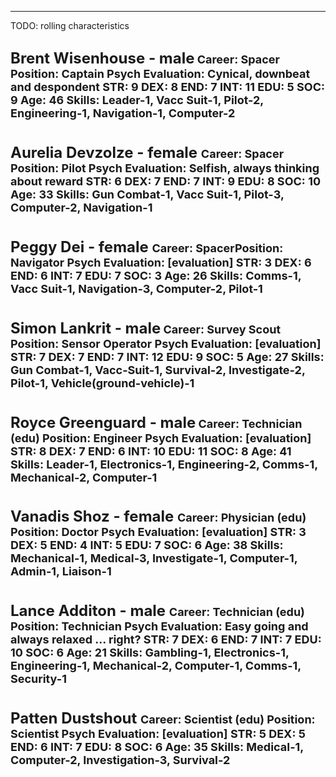 ___

TODO: rolling characteristics

<font size="5">Brent Wisenhouse - male<font size="4">
 **Career**: <span class="green">Spacer </span>**Position**: <span class="green">Captain   </span>**Psych Evaluation**: <span class="green"> Cynical, downbeat and despondent</span>
**STR**: <span class="orange">9</span> **DEX**: <span class="orange">**8**</span>   **END**: <span class="orange">**7**</span> <span class="yellow">**INT**</span>: <span class="orange">**11**</span>   **EDU**: <span class="orange">**5**</span>   **SOC**: <span class="orange">**9**</span> Age: <span class="orange">**46**</span>
**Skills**: <span class="green">Leader-1, Vacc Suit-1, Pilot-2, Engineering-1, Navigation-1, Computer-2</span>
---
<font size="5"> Aurelia Devzolze - female <font size="4">
 **Career**: <span class="green">Spacer </span>**Position**: <span class="green">Pilot   </span>**Psych Evaluation**: <span class="green">Selfish, always thinking about reward </span>
**STR**: <span class="orange">**6**</span> **DEX**: <span class="orange">**7**</span>   **END**: <span class="orange">**7**</span> <span class="yellow">**INT**</span>: <span class="orange">**9**</span>   **EDU**: <span class="orange">**8**</span>   **SOC**: <span class="orange">**10**</span> Age: <span class="orange">33</span>
**Skills**: <span class="green">Gun Combat-1, Vacc Suit-1, Pilot-3, Computer-2, Navigation-1</span>
---
<font size="5"> Peggy Dei - female <font size="4">
 **Career**: <span class="green">Spacer</span>**Position**: <span class="green">Navigator   </span>**Psych Evaluation**: <span class="green">[evaluation] </span>
**STR**: <span class="orange">3</span> **DEX**: <span class="orange">6</span>   **END**: <span class="orange">6</span> <span class="yellow">**INT**</span>: <span class="orange">7</span>   **EDU**: <span class="orange">7</span>   **SOC**: <span class="orange">3</span> Age: <span class="orange">26</span>
**Skills**: <span class="green">Comms-1, Vacc Suit-1, Navigation-3, Computer-2, Pilot-1</span>
---
<font size="5"> Simon Lankrit - male<font size="4">
 **Career**: <span class="green">Survey Scout </span>**Position**: <span class="green">Sensor Operator   </span>**Psych Evaluation**: <span class="green">[evaluation] </span>
**STR**: <span class="orange">7</span> **DEX**: <span class="orange">7</span>   **END**: <span class="orange">7</span> <span class="yellow">**INT**</span>: <span class="orange">12</span>   **EDU**: <span class="orange">9</span>   **SOC**: <span class="orange">5</span> Age: <span class="orange">27</span>
**Skills**: <span class="green">Gun Combat-1, Vacc-Suit-1, Survival-2, Investigate-2, Pilot-1, Vehicle(ground-vehicle)-1</span>
---
<font size="5">Royce Greenguard - male<font size="4">
 **Career**: <span class="green">Technician (edu)  </span>**Position**: <span class="green">Engineer   </span>**Psych Evaluation**: <span class="green">[evaluation] </span>
**STR**: <span class="orange">8</span> **DEX**: <span class="orange">7</span>   **END**: <span class="orange">6</span>   **INT**: <span class="orange">10</span> <span class="yellow">**EDU**: </span><span class="orange">11</span>   **SOC**: <span class="orange">8</span> Age: <span class="orange">41</span>
**Skills**: <span class="green">Leader-1, Electronics-1, Engineering-2, Comms-1, Mechanical-2, Computer-1</span>
---
<font size="5">Vanadis Shoz - female <font size="4">
 **Career**: <span class="green">Physician (edu)  </span>**Position**: <span class="green">Doctor   </span>**Psych Evaluation**: <span class="green">[evaluation] </span>
**STR**: <span class="orange">3</span> **DEX**: <span class="orange">5</span>   **END**: <span class="orange">4</span>   **INT**: <span class="orange">5</span> <span class="yellow">**EDU**: </span> <span class="orange">7</span>   **SOC**: <span class="orange">6</span> Age: <span class="orange">38</span>
**Skills**: <span class="green">Mechanical-1, Medical-3, Investigate-1, Computer-1, Admin-1, Liaison-1</span>
---
<font size="5"> Lance Additon - male <font size="4">
 **Career**: <span class="green">Technician (edu)  </span>**Position**: <span class="green">Technician   </span>**Psych Evaluation**: <span class="green">Easy going and always relaxed ... right?</span>
**STR**: <span class="orange">7</span> **DEX**: <span class="orange">6</span>   **END**: <span class="orange">7</span>   **INT**: <span class="orange">7</span> <span class="yellow">**EDU**: </span> <span class="orange">10</span>   **SOC**: <span class="orange">6</span> Age: <span class="orange">21</span>
**Skills**: <span class="green">Gambling-1, Electronics-1, Engineering-1, Mechanical-2, Computer-1, Comms-1, Security-1</span>
---
<font size="5"> Patten Dustshout <font size="4">
 **Career**: <span class="green">Scientist (edu)  </span>**Position**: <span class="green">Scientist   </span>**Psych Evaluation**: <span class="green">[evaluation] </span>
**STR**: <span class="orange">5</span> **DEX**: <span class="orange">5</span>   **END**: <span class="orange">6</span>   **INT**: <span class="orange">7</span> <span class="yellow">**EDU**: </span> <span class="orange">8</span>   **SOC**: <span class="orange">6</span> Age: <span class="orange">35</span>
**Skills**: <span class="green">Medical-1, Computer-2, Investigation-3, Survival-2</span>
---


